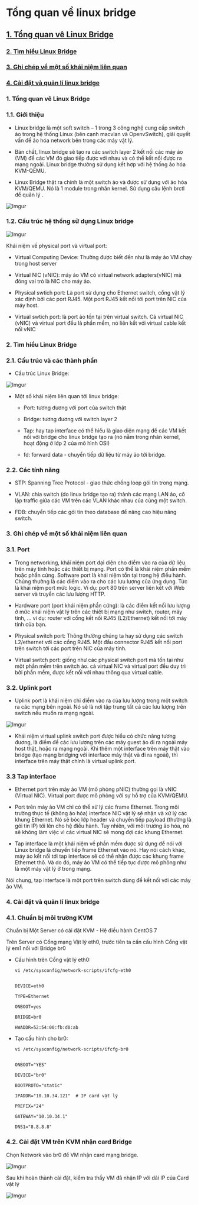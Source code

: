 # Tổng quan về linux bridge

## [1. Tổng quan vê Linux Bridge](https://github.com/phancong0897/Congphan/blob/master/KVM/Linux-Bridge.md#1-t%E1%BB%95ng-quan-v%C3%AA-linux-bridge)

### [2. Tìm hiểu Linux Bridge](https://github.com/phancong0897/Congphan/blob/master/KVM/Linux-Bridge.md#2-t%C3%ACm-hi%E1%BB%83u-linux-bridge)

### [3. Ghi chép về một số khái niệm liên quan](https://github.com/phancong0897/Congphan/blob/master/KVM/Linux-Bridge.md#3-ghi-ch%C3%A9p-v%E1%BB%81-m%E1%BB%99t-s%E1%BB%91-kh%C3%A1i-ni%E1%BB%87m-li%C3%AAn-quan)

### [4. Cài đặt và quản lí linux bridge](https://github.com/phancong0897/Congphan/blob/master/KVM/Linux-Bridge.md#4-c%C3%A0i-%C4%91%E1%BA%B7t-v%C3%A0-qu%E1%BA%A3n-l%C3%AD-linux-bridge)


### 1. Tổng quan vê Linux Bridge

### 1.1. Giới thiệu

- Linux bridge là một soft switch – 1 trong 3 công nghệ cung cấp switch ảo trong hệ thống Linux (bên cạnh macvlan và OpenvSwitch), giải quyết vấn đề ảo hóa network bên trong các máy vật lý.

- Bản chất, linux bridge sẽ tạo ra các switch layer 2 kết nối các máy ảo (VM) để các VM đó giao tiếp được với nhau và có thể kết nối được ra mạng ngoài. Linux bridge thường sử dụng kết hợp với hệ thống ảo hóa KVM-QEMU.

- Linux Bridge thật ra chính là một switch ảo và được sử dụng với ảo hóa KVM/QEMU. Nó là 1 module trong nhân kernel. Sử dụng câu lệnh brctl để quản lý .

![Imgur](https://imgur.com/s1m8QJ7.png)

### 1.2. Cấu trúc hệ thống sử dụng Linux bridge

![Imgur](https://imgur.com/USZ88W9.png)

Khái niệm về physical port và virtual port:

- Virtual Computing Device: Thường được biết đến như là máy ảo VM chạy trong host server

- Virtual NIC (vNIC): máy ảo VM có virtual network adapters(vNIC) mà đóng vai trò là NIC cho máy ảo.

- Physical swtich port: Là port sử dụng cho Ethernet switch, cổng vật lý xác định bởi các port RJ45. Một port RJ45 kết nối tới port trên NIC của máy host.

- Virtual swtich port: là port ảo tồn tại trên virtual switch. Cả virtual NIC (vNIC) và virtual port đều là phần mềm, nó liên kết với virtual cable kết nối vNIC

### 2. Tìm hiểu Linux Bridge

### 2.1. Cấu trúc và các thành phần

- Cấu trúc Linux Bridge:

![Imgur](https://imgur.com/HgkaoAo.png)

- Một số khái niệm liên quan tới linux bridge:

    - Port: tương đương với port của switch thật

    - Bridge: tương đương với switch layer 2

    - Tap: hay tap interface có thể hiểu là giao diện mạng để các VM kết nối với bridge cho linux bridge tạo ra (nó nằm trong nhân kernel, hoạt động ở lớp 2 của mô hình OSI)

    - fd: forward data - chuyển tiếp dữ liệu từ máy ảo tới bridge.

### 2.2. Các tính năng

- STP: Spanning Tree Protocol - giao thức chống loop gói tin trong mạng.

- VLAN: chia switch (do linux bridge tạo ra) thành các mạng LAN ảo, cô lập traffic giữa các VM trên các VLAN khác nhau của cùng một switch.

- FDB: chuyển tiếp các gói tin theo database để nâng cao hiệu năng switch.

### 3. Ghi chép về một số khái niệm liên quan

### 3.1. Port

- Trong networking, khái niệm port đại diện cho điểm vào ra của dữ liệu trên máy tính hoặc các thiết bị mạng. Port có thể là khái niệm phần mềm hoặc phần cứng. Software port là khái niệm tồn tại trong hệ điều hành. Chúng thường là các điểm vào ra cho các lưu lượng của ứng dụng. Tức là khái niệm port mức logic. Ví dụ: port 80 trên server liên kết với Web server và truyền các lưu lượng HTTP.

- Hardware port (port khái niệm phần cứng): là các điểm kết nối lưu lượng ở mức khái niệm vật lý trên các thiết bị mạng như switch, router, máy tính, … ví dụ: router với cổng kết nối RJ45 (L2/Ethernet) kết nối tới máy tính của bạn.

- Physical switch port: Thông thường chúng ta hay sử dụng các switch L2/ethernet với các cổng RJ45. Một đầu connector RJ45 kết nối port trên switch tới các port trên NIC của máy tính.

- Virtual switch port: giống như các physical switch port mà tổn tại như một phần mềm trên switch ảo. cả virtual NIC và virtual port đều duy trì bởi phần mềm, được kết nối với nhau thông qua virtual cable.

### 3.2. Uplink port

- Uplink port là khái niệm chỉ điểm vào ra của lưu lượng trong một switch ra các mạng bên ngoài. Nó sẽ là nơi tập trung tất cả các lưu lượng trên switch nếu muốn ra mạng ngoài.

![Imgur](https://imgur.com/uxZLGEG.png)

- Khái niệm virtual uplink switch port được hiểu có chức năng tương đương, là điểm để các lưu lượng trên các máy guest ảo đi ra ngoài máy host thật, hoặc ra mạng ngoài. Khi thêm một interface trên máy thật vào bridge (tạo mạng bridging với interface máy thật và đi ra ngoài), thì interface trên máy thật chính là virtual uplink port.

### 3.3 Tap interface

- Ethernet port trên máy ảo VM (mô phỏng pNIC) thường gọi là vNIC (Virtual NIC). Virtual port được mô phỏng với sự hỗ trợ của KVM/QEMU.

- Port trên máy ảo VM chỉ có thể xử lý các frame Ethernet. Trong môi trường thực tế (không ảo hóa) interface NIC vật lý sẽ nhận và xử lý các khung Ethernet. Nó sẽ bóc lớp header và chuyển tiếp payload (thường là gói tin IP) tới lên cho hệ điều hành. Tuy nhiên, với môi trường ảo hóa, nó sẽ không làm việc vì các virtual NIC sẽ mong đợi các khung Ethernet.

- Tap interface là một khái niệm về phần mềm được sử dụng để nói với Linux bridge là chuyến tiếp frame Ethernet vào nó. Hay nói cách khác, máy ảo kết nối tới tap interface sẽ có thể nhận được các khung frame Ethernet thô. Và do đó, máy ảo VM có thể tiếp tục được mô phỏng như là một máy vật lý ở trong mạng.

Nói chung, tap interface là một port trên switch dùng để kết nối với các máy ảo VM.

### 4. Cài đặt và quản lí linux bridge

### 4.1. Chuẩn bị môi trường KVM

Chuẩn bị Một Server có cài đặt KVM - Hệ điều hành CentOS 7

Trên Server có Cổng mạng Vật lý eth0, trước tiên ta cần cấu hình Cổng vật lý em1 nối với Bridge br0

- Cấu hình trên Cổng vật lý eth0:

    ` vi /etc/sysconfig/network-scripts/ifcfg-eth0 `

    ```
    
    DEVICE=eth0
    
    TYPE=Ethernet
    
    ONBOOT=yes
    
    BRIDGE=br0
    
    HWADDR=52:54:00:fb:d0:ab
    
    ```
- Tạo cấu hình cho br0:

    ` vi /etc/sysconfig/network-scripts/ifcfg-br0 `

    ```

    ONBOOT="YES"
    
    DEVICE="br0"
    
    BOOTPROTO="static"
    
    IPADDR="10.10.34.121"  # IP card vật lý
    
    PREFIX="24"
    
    GATEWAY="10.10.34.1"
    
    DNS1="8.8.8.8"

    ```
### 4.2. Cài đặt VM trên KVM nhận card Bridge

Chọn Network vào br0 để VM nhận card mạng bridge.

![Imgur](https://imgur.com/0kOi8Rh.png)

Sau khi hoàn thành cài đặt, kiểm tra thấy VM đã nhận IP với dải IP của Card vật lý

![Imgur](https://imgur.com/C6cHQjE.png)

